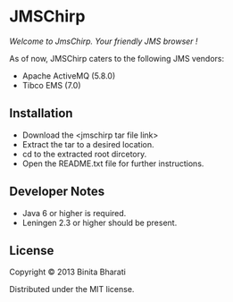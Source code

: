 # JMSChirp

*Welcome to JmsChirp. Your friendly JMS browser !*

As of now, JMSChirp caters to the following JMS vendors:  
* Apache ActiveMQ (5.8.0)
* Tibco EMS (7.0)


## Installation
* Download the &lt;jmschirp tar file link&gt;
* Extract the tar to a desired location.
* cd to the extracted root dircetory.
* Open the README.txt file for further instructions. 
 
## Developer Notes
* Java 6 or higher is required.
* Leningen 2.3 or higher should be present. 

## License

Copyright © 2013 Binita Bharati

Distributed under the MIT license. 
